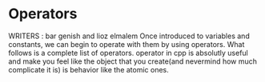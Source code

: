 # Operators
WRITERS : bar genish and lioz elmalem
Once introduced to variables and constants, we can begin to operate with them by using operators. What follows is a complete list of operators.
operator in cpp is absolutly useful and make you feel like the object that you create(and nevermind how much complicate it is)
is behavior like the atomic ones.



